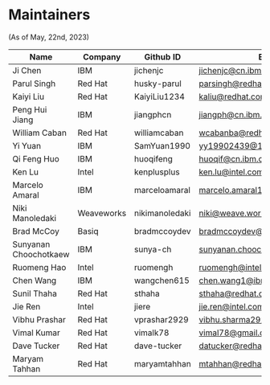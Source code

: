 # Maintainers

<!-- markdownlint-disable  MD013 -->
<!-- Teporarily disable MD013 - Line length to keep the table formatting  -->

(As of May, 22nd, 2023)

| Name                  | Company    | Github ID      | Email                            |
| --------------------- | ---------- | -------------- | -------------------------------- |
| Ji Chen               | IBM        | jichenjc       | <jichenjc@cn.ibm.com>            |
| Parul Singh           | Red Hat    | husky-parul    | <parsingh@redhat.com>            |
| Kaiyi Liu             | Red Hat    | KaiyiLiu1234   | <kaliu@redhat.com>               |
| Peng Hui Jiang        | IBM        | jiangphcn      | <jiangph@cn.ibm.com>             |
| William Caban         | Red Hat    | williamcaban   | <wcabanba@redhat.com>            |
| Yi Yuan               | IBM        | SamYuan1990    | <yy19902439@126.com>             |
| Qi Feng Huo           | IBM        | huoqifeng      | <huoqif@cn.ibm.com>              |
| Ken Lu                | Intel      | kenplusplus    | <ken.lu@intel.com>               |
| Marcelo Amaral        | IBM        | marceloamaral  | <marcelo.amaral1@ibm.com>        |
| Niki Manoledaki       | Weaveworks | nikimanoledaki | <niki@weave.works>               |
| Brad McCoy            | Basiq      | bradmccoydev   | <bradmccoydev@gmail.com>         |
| Sunyanan Choochotkaew | IBM        | sunya-ch       | <sunyanan.choochotkaew1@ibm.com> |
| Ruomeng Hao           | Intel      | ruomengh       | <ruomengh@intel.com>             |
| Chen Wang             | IBM        | wangchen615    | <chen.wang1@ibm.com>             |
| Sunil Thaha           | Red Hat    | sthaha         | <sthaha@redhat.com>              |
| Jie Ren               | Intel      | jiere          | <jie.ren@intel.com>              |
| Vibhu Prashar         | Red Hat    | vprashar2929   | <vibhu.sharma2929@gmail.com>     |
| Vimal Kumar           | Red Hat    | vimalk78       | <vimal78@gmail.com>              |
| Dave Tucker           | Red Hat    | dave-tucker    | <datucker@redhat.com>            |
| Maryam Tahhan         | Red Hat    | maryamtahhan   | <mtahhan@redhat.com>             |
<!-- markdownlint-enable  MD013 -->
